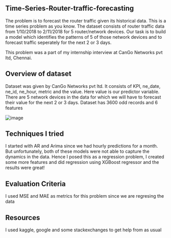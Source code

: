 ## Time-Series-Router-traffic-forecasting
The problem is to forecast the router traffic given its historical data. This is a time series problem as you know. The dataset consists of router traffic data from 1/10/2018 to 2/11/2018 for 5 router/network devices. Our task is to build a model which identifies the patterns of 5 of those network devices and to forecast traffic seperately for the next 2 or 3 days. 

This problem was a part of my internship interview at CanGo Networks pvt ltd, Chennai.

## Overview of dataset
Dataset was given by CanGo Networks pvt ltd. It consists of KPI, ne_date, ne_id, ne_hour, metric and the value. Here value is our predictor variable. There are 5 network devices in the data for which we will have to forecast their value for the next 2 or 3 days. Dataset has 3600 odd records and 6 features

![image](https://user-images.githubusercontent.com/35063929/57911106-7e460b00-78a4-11e9-9510-d6ff2fe5d301.png)

## Techniques I tried
I started with AR and Arima since we had hourly predictions for a month. But unfortunately, both of these models were not able to capture the dynamics in the data. Hence I posed this as a regression problem, I created some more features and did regression using XGBoost regressor and the results were great!

## Evaluation Criteria
I used MSE and MAE as metrics for this problem since we are regresing the data


## Resources
I used kaggle, google and some stackexchanges to get help from as usual
